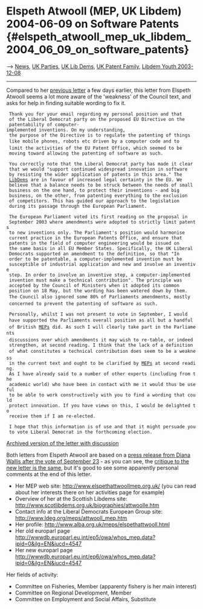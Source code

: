 # Elspeth Atwooll (MEP, UK Libdem) 2004-06-09 on Software Patents {#elspeth_atwooll_mep_uk_libdem_2004_06_09_on_software_patents}

\--\> [ News](SwpatcninoEn "wikilink"), [ UK
Parties](ElectUkPart0405En "wikilink"), [ UK Lib
Dems](ElectUkLib0405En "wikilink"), [ UK Patent
Family](SwpatukEn "wikilink"), [ Libdem Youth
2003-12-08](Libdem031208En "wikilink")

------------------------------------------------------------------------

Compared to her [ previous letter](LtrAtwooll040604En "wikilink") a few
days earlier, this letter from Elspeth Atwooll seems a lot more aware of
the \'weakness\' of the Council text, and asks for help in finding
suitable wording to fix it.

` Thank you for your email regarding my personal position and that`\
` of the Liberal Democrat party on the proposed EU Directive on the`\
` patentability of computer-implemented inventions. On my understanding,`\
` the purpose of the Directive is to regulate the patenting of things`\
` like mobile phones, robots etc driven by a computer code and to `\
` limit the activities of the EU Patent Office, which seemed to be `\
` moving toward allowing the patenting of software as such.`\
` `\
` You correctly note that the Liberal Democrat party has made it clear`\
` that we would "support continued widespread innovation in software`\
` by resisting the wider application of patents in this area." The`\
` `[`LibDems`](LibDems "wikilink")` are in favour of increased legal certainty in the EU. We `\
` believe that a balance needs to be struck between the needs of small`\
` business on the one hand, to protect their inventions - and big `\
` business, on the other, from patenting everything to the exclusion`\
` of competitors. This has guided our approach to the legislation `\
` during its passage through the European Parliament.`\
` `\
` The European Parliament voted its first reading on the proposal in `\
` September 2003 where amendments were adopted to strictly limit patents`\
` to new inventions only. The Parliament's position would harmonise `\
` current practice in the European Patents Office, and ensure that `\
` patents in the field of computer engineering would be issued on `\
` the same basis in all EU Member States. Specifically, the UK Liberal`\
` Democrats supported an amendment to the definition, so that "In `\
` order to be patentable, a computer-implemented invention must be `\
` susceptible of industrial application and new and involve an inventive`\
` step. In order to involve an inventive step, a computer-implemented`\
` invention must make a technical contribution". The principle was `\
` accepted by the Council of Ministers when it adopted its common `\
` position on 18 May, but the wording has been watered down by them.`\
` The Council also ignored some 80% of Parliaments amendments, mostly`\
` concerned to prevent the patenting of software as such.`\
` `\
` Personally, whilst I was not present to vote in September, I would `\
` have supported the Parliaments overall position as all but a handful`\
` of British `[`MEPs`](MEPs "wikilink")` did. As such I will clearly take part in the Parliaments`\
` discussions over which amendments it may wish to re-table, or indeed `\
` strengthen, at second reading. I think that the lack of a definition`\
` of what constitutes a technical contribution does seem to be a weakness`\
` in the current text and ought to be clarified by `[`MEPs`](MEPs "wikilink")` at second reading.`\
` As I have already said to a number of other experts (including from the`\
` academic world) who have been in contact with me it would thus be useful`\
` to be able to work constructively with you to find a wording that could`\
` protect innovation. If you have views on this, I would be delighted to `\
` receive them if I am re-elected.`\
` `\
` I hope that this information is of use and that it might persuade you`\
` to vote Liberal Democrat in the forthcoming election. `

[Archived version of the letter with
discussion](http://www.edlug.ed.ac.uk/archive/Jun2004/msg00190.html "wikilink")

Both letters from Elspeth Atwooll are based on a [press release from
Diana Wallis after the vote of September
23](http://www.ffii.org.uk/players/people/meps/libdems/wallis.html "wikilink") -
as you can see, the [critique to the new letter is the
same](http://www.edlug.ed.ac.uk/archive/Jun2004/msg00213.html "wikilink"),
but it\'s good to see some apparently personal comments at the end of
this letter.

-   Her MEP web site: <http://www.elspethattwoollmep.org.uk/> (you can
    read about her interests there on her activities page for example)
-   Overview of her at the Scottish Libdems site:
    <http://www.scotlibdems.org.uk/biographies/attwoolle.htm>
-   Contact info at the Liberal Democrats European Group site:
    <http://www.ldeg.org/meps/attwooll_mep.htm>
-   Her profile: <http://www.alba.org.uk/meps/elspethattwooll.html>
-   Her old europarl page
    <http://wwwdb.europarl.eu.int/ep5/owa/whos_mep.data?ipid=0&ilg=EN&iucd=4547>
-   Her new europarl page
    <http://wwwdb.europarl.eu.int/ep6/owa/whos_mep.data?ipid=0&ilg=EN&iucd=4547>

Her fields of activity:

-   Committee on Fisheries, Member (apparenty fishery is her main
    interest)
-   Committee on Regional Development, Member
-   Committee on Employment and Social Affairs, Substitute
